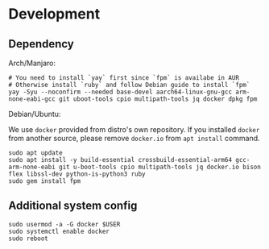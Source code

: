 # Development

## Dependency

Arch/Manjaro:

```
# You need to install `yay` first since `fpm` is availabe in AUR
# Otherwise install `ruby` and follow Debian guide to install `fpm`
yay -Syu --noconfirm --needed base-devel aarch64-linux-gnu-gcc arm-none-eabi-gcc git uboot-tools cpio multipath-tools jq docker dpkg fpm 
```

Debian/Ubuntu:

We use `docker` provided from distro's own repository. If you installed `docker` from another source, please remove `docker.io` from `apt install` command.

```
sudo apt update
sudo apt install -y build-essential crossbuild-essential-arm64 gcc-arm-none-eabi git u-boot-tools cpio multipath-tools jq docker.io bison flex libssl-dev python-is-python3 ruby
sudo gem install fpm
```

## Additional system config

```
sudo usermod -a -G docker $USER
sudo systemctl enable docker
sudo reboot
```
